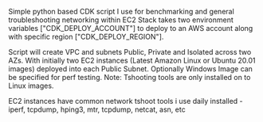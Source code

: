 Simple python based CDK script I use for benchmarking and general troubleshooting networking within EC2
Stack takes two environment variables ["CDK_DEPLOY_ACCOUNT"] to deploy to an AWS account along with specific region ["CDK_DEPLOY_REGION"].

Script will create VPC and subnets Public, Private and Isolated across two AZs.
With initially two EC2 instances (Latest Amazon Linux or Ubuntu 20.01 images) deployed into each Public Subnet.  Optionally Windows Image can be specified for perf testing.  Note: Tshooting tools are only installed on to Linux images.

EC2 instances have common network tshoot tools i use daily installed - iperf, tcpdump, hping3, mtr, tcpdump, netcat, asn, etc
